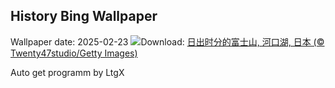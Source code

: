 ## History Bing Wallpaper
Wallpaper date: 2025-02-23
![](https://www.bing.com/th?id=OHR.MtFujiSunrise_ZH-CN0567499176_UHD.jpg&w=1000)Download: [日出时分的富士山, 河口湖, 日本 (© Twenty47studio/Getty Images)](https://www.bing.com/th?id=OHR.MtFujiSunrise_ZH-CN0567499176_UHD.jpg)

Auto get programm by LtgX
